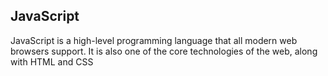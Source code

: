 ## JavaScript
JavaScript is a high-level programming language that all modern web browsers support. 
It is also one of the core technologies of the web, along with HTML and CSS
